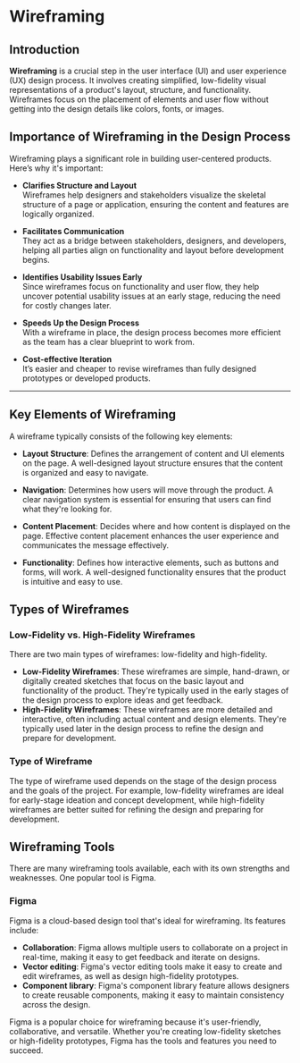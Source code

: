 # Wireframing

## Introduction

**Wireframing** is a crucial step in the user interface (UI) and user experience (UX) design process. It involves creating simplified, low-fidelity visual representations of a product's layout, structure, and functionality. Wireframes focus on the placement of elements and user flow without getting into the design details like colors, fonts, or images.

## Importance of Wireframing in the Design Process

Wireframing plays a significant role in building user-centered products. Here’s why it's important:

- **Clarifies Structure and Layout**  
  Wireframes help designers and stakeholders visualize the skeletal structure of a page or application, ensuring the content and features are logically organized.

- **Facilitates Communication**  
  They act as a bridge between stakeholders, designers, and developers, helping all parties align on functionality and layout before development begins.

- **Identifies Usability Issues Early**  
  Since wireframes focus on functionality and user flow, they help uncover potential usability issues at an early stage, reducing the need for costly changes later.

- **Speeds Up the Design Process**  
  With a wireframe in place, the design process becomes more efficient as the team has a clear blueprint to work from.

- **Cost-effective Iteration**  
  It’s easier and cheaper to revise wireframes than fully designed prototypes or developed products.

---


## Key Elements of Wireframing

A wireframe typically consists of the following key elements:

* **Layout Structure**: Defines the arrangement of content and UI elements on the page. A well-designed layout structure ensures that the content is organized and easy to navigate.
   
* **Navigation**: Determines how users will move through the product. A clear navigation system is essential for ensuring that users can find what they're looking for.
  
* **Content Placement**: Decides where and how content is displayed on the page. Effective content placement enhances the user experience and communicates the message effectively.
  
* **Functionality**: Defines how interactive elements, such as buttons and forms, will work. A well-designed functionality ensures that the product is intuitive and easy to use.

  
## Types of Wireframes

### Low-Fidelity vs. High-Fidelity Wireframes

There are two main types of wireframes: low-fidelity and high-fidelity.

* **Low-Fidelity Wireframes**: These wireframes are simple, hand-drawn, or digitally created sketches that focus on the basic layout and functionality of the product. They're typically used in the early stages of the design process to explore ideas and get feedback.
* **High-Fidelity Wireframes**: These wireframes are more detailed and interactive, often including actual content and design elements. They're typically used later in the design process to refine the design and prepare for development.

### Type of Wireframe

The type of wireframe used depends on the stage of the design process and the goals of the project. For example, low-fidelity wireframes are ideal for early-stage ideation and concept development, while high-fidelity wireframes are better suited for refining the design and preparing for development.

## Wireframing Tools

There are many wireframing tools available, each with its own strengths and weaknesses. One popular tool is Figma.

### Figma

Figma is a cloud-based design tool that's ideal for wireframing. Its features include:

* **Collaboration**: Figma allows multiple users to collaborate on a project in real-time, making it easy to get feedback and iterate on designs.
* **Vector editing**: Figma's vector editing tools make it easy to create and edit wireframes, as well as design high-fidelity prototypes.
* **Component library**: Figma's component library feature allows designers to create reusable components, making it easy to maintain consistency across the design.

Figma is a popular choice for wireframing because it's user-friendly, collaborative, and versatile. Whether you're creating low-fidelity sketches or high-fidelity prototypes, Figma has the tools and features you need to succeed.
